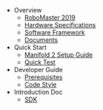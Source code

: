 
* Overview
  * [RoboMaster 2019](en/README.md)
  * [Hardware Specifications](en/hardware_specifications.md)
  * [Software Framework](en/software_framework.md)
  * [Documents](en/documents.md)
* Quick Start
  * [Manifold 2 Setup Guide](en/quick_start/setup_on_manifold2.md)
  * [Quick Test](en/quick_start/quick_test.md)
* Developer Guide
  * [Prerequisites](en/dev_guide/pre_requisites.md)
  * [Code Style](en/dev_guide/code_style.md)
* Introduction Doc
  * [SDK](en/sdk_docs/architecture.md)
